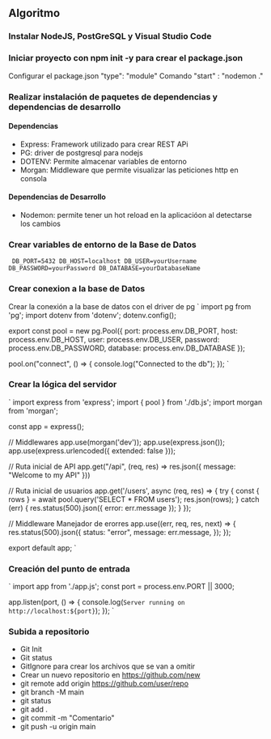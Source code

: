 ## Algoritmo
### Instalar NodeJS, PostGreSQL y Visual Studio Code
### Iniciar proyecto con npm init -y para crear el package.json
Configurar el package.json
"type": "module"
Comando 
"start" : "nodemon ."
### Realizar instalación de paquetes de dependencias y dependencias de desarrollo
#### Dependencias 
- Express: Framework utilizado para crear REST APi 
- PG: driver de postgresql para nodejs
- DOTENV: Permite almacenar variables de entorno
- Morgan: Middleware que permite visualizar las peticiones http en consola 
#### Dependencias de Desarrollo
- Nodemon: permite tener un hot reload en la aplicacióon al detectarse los cambios
### Crear variables de entorno de la Base de Datos 
` 
DB_PORT=5432
DB_HOST=localhost
DB_USER=yourUsername
DB_PASSWORD=yourPassword
DB_DATABASE=yourDatabaseName 
`
### Crear conexion a la base de Datos
Crear la conexión a la base de datos con el driver de pg
` 
import pg from 'pg';
import dotenv from 'dotenv';
dotenv.config();

export const pool = new pg.Pool({
  port: process.env.DB_PORT,
  host: process.env.DB_HOST,
  user: process.env.DB_USER,
  password: process.env.DB_PASSWORD,
  database: process.env.DB_DATABASE
});

pool.on("connect", () => {
  console.log("Connected to the db");
});
`
### Crear la lógica del servidor
`
import express from 'express';
import { pool } from './db.js';
import morgan from 'morgan';

const app = express();


// Middlewares
app.use(morgan('dev'));
app.use(express.json());
app.use(express.urlencoded({ extended: false }));

// Ruta inicial de API
app.get("/api", (req, res) => res.json({ message: "Welcome to my API" }))


// Ruta inicial de usuarios
app.get('/users', async (req, res) => {
  try {
    const { rows } = await pool.query('SELECT * FROM users');
    res.json(rows);
  } catch (err) {
    res.status(500).json({ error: err.message });
  }
});

// Middleware Manejador de erorres
app.use((err, req, res, next) => {
    res.status(500).json({
      status: "error",
      message: err.message,
    });
  });

export default app;
`
### Creación del punto de entrada
`
import app from './app.js';
const port = process.env.PORT || 3000;

app.listen(port, () => {
  console.log(`Server running on http://localhost:${port}`);
});
`
### Subida a repositorio
- Git Init
- Git status
- GitIgnore para crear los archivos que se van a omitir
- Crear un nuevo repositorio en https://github.com/new
- git remote add origin https://github.com/user/repo
- git branch -M main
- git status
- git add .
- git commit -m "Comentario"
- git push -u origin main




